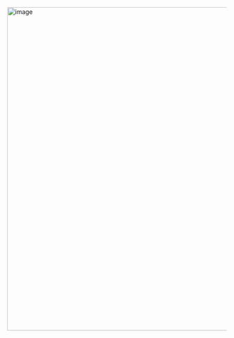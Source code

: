 <img width="871" height="741" alt="image" src="https://github.com/user-attachments/assets/04ae1b67-fb77-4bc4-b1aa-2f8957ff6c87" />
